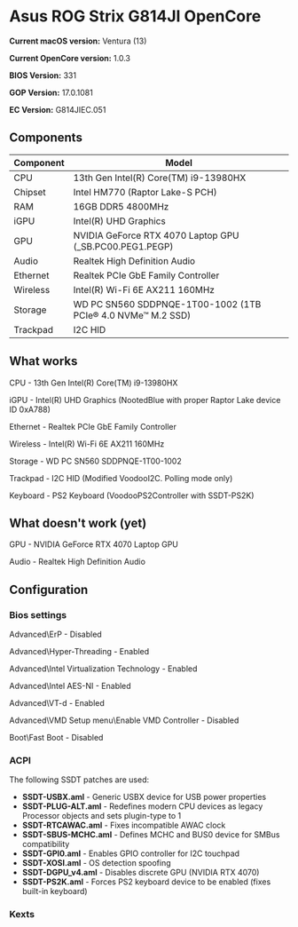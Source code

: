 # Asus ROG Strix G814JI OpenCore

**Current macOS version:** Ventura (13)

**Current OpenCore version:** 1.0.3

**BIOS Version:** 331

**GOP Version:** 17.0.1081

**EC Version:** G814JIEC.051

## Components

| **Component** | **Model**                                                   |
| ------------- | ----------------------------------------------------------- |
| CPU           | 13th Gen Intel(R) Core(TM) i9-13980HX                       |
| Chipset       | Intel HM770 (Raptor Lake-S PCH)                             |
| RAM           | 16GB DDR5 4800MHz                                           |
| iGPU          | Intel(R) UHD Graphics                                       |
| GPU           | NVIDIA GeForce RTX 4070 Laptop GPU (\_SB.PC00.PEG1.PEGP)                         |
| Audio         | Realtek High Definition Audio                               |
| Ethernet      | Realtek PCIe GbE Family Controller                          |
| Wireless      | Intel(R) Wi-Fi 6E AX211 160MHz                              |
| Storage       | WD PC SN560 SDDPNQE-1T00-1002 (1TB PCIe® 4.0 NVMe™ M.2 SSD) |
| Trackpad      | I2C HID                                                     |

## What works

CPU	- 13th Gen Intel(R) Core(TM) i9-13980HX

iGPU - Intel(R) UHD Graphics (NootedBlue with proper Raptor Lake device ID 0xA788)

Ethernet - Realtek PCIe GbE Family Controller

Wireless - Intel(R) Wi-Fi 6E AX211 160MHz

Storage - WD PC SN560 SDDPNQE-1T00-1002

Trackpad - I2C HID (Modified VoodooI2C. Polling mode only)

Keyboard - PS2 Keyboard (VoodooPS2Controller with SSDT-PS2K)

## What doesn't work (yet)

GPU - NVIDIA GeForce RTX 4070 Laptop GPU

Audio - Realtek High Definition Audio

## Configuration
### Bios settings
Advanced\ErP - Disabled

Advanced\Hyper-Threading - Enabled

Advanced\Intel Virtualization Technology - Enabled

Advanced\Intel AES-NI - Enabled

Advanced\VT-d - Enabled

Advanced\VMD Setup menu\Enable VMD Controller - Disabled

Boot\Fast Boot - Disabled

### ACPI

The following SSDT patches are used:

- **SSDT-USBX.aml** - Generic USBX device for USB power properties
- **SSDT-PLUG-ALT.aml** - Redefines modern CPU devices as legacy Processor objects and sets plugin-type to 1
- **SSDT-RTCAWAC.aml** - Fixes incompatible AWAC clock
- **SSDT-SBUS-MCHC.aml** - Defines MCHC and BUS0 device for SMBus compatibility
- **SSDT-GPI0.aml** - Enables GPIO controller for I2C touchpad
- **SSDT-XOSI.aml** - OS detection spoofing
- **SSDT-DGPU_v4.aml** - Disables discrete GPU (NVIDIA RTX 4070)
- **SSDT-PS2K.aml** - Forces PS2 keyboard device to be enabled (fixes built-in keyboard)

### Kexts